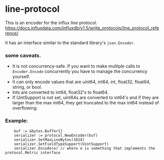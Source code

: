 # line-protocol

This is an encoder for the influx line protocol. https://docs.influxdata.com/influxdb/v1.5/write_protocols/line_protocol_reference/

It has an interface similar to the standard library's `json.Encoder`.


### some caveats.
- It is not concurrency-safe.  If you want to make multiple calls to `Encoder.Encode` concurrently you have to manage the concurrency yourself.
- It can only encode values that are uint64, int64, int, float32, float64, string, or bool. 
- Ints are converted to int64, float32's to float64.
- If UintSupport is not set, uint64s are converted to int64's and if they are larger than the max int64, they get truncated to the max int64 instead of overflowing.


### Example:
```
	buf := &bytes.Buffer{}
	serializer := protocol.NewEncoder(buf)
	serializer.SetMaxLineBytes(1024)
	serializer.SetFieldTypeSupport(UintSupport)
    serializer.Encode(e) // where e is something that implements the protocol.Metric interface
```